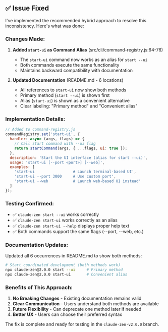 ## ✅ Issue Fixed

I've implemented the recommended hybrid approach to resolve this inconsistency. Here's what was done:

### Changes Made:

1. **Added `start-ui` as Command Alias** (src/cli/command-registry.js:64-76)
   - The `start-ui` command now works as an alias for `start --ui`
   - Both commands execute the same functionality
   - Maintains backward compatibility with documentation

2. **Updated Documentation** (README.md - 6 locations)
   - All references to `start-ui` now show both methods
   - Primary method (`start --ui`) is shown first
   - Alias (`start-ui`) is shown as a convenient alternative
   - Clear labeling: "Primary method" and "Convenient alias"

### Implementation Details:

```javascript
// Added to command-registry.js
commandRegistry.set('start-ui', {
  handler: async (args, flags) => {
    // Call start command with --ui flag
    return startCommand(args, { ...flags, ui: true });
  },
  description: 'Start the UI interface (alias for start --ui)',
  usage: 'start-ui [--port <port>] [--web]',
  examples: [
    'start-ui                 # Launch terminal-based UI',
    'start-ui --port 3000     # Use custom port',
    'start-ui --web           # Launch web-based UI instead'
  ]
});
```

### Testing Confirmed:
- ✅ `claude-zen start --ui` works correctly
- ✅ `claude-zen start-ui` works correctly as an alias
- ✅ `claude-zen start-ui --help` displays proper help text
- ✅ Both commands support the same flags (--port, --web, etc.)

### Documentation Updates:
Updated all 6 occurrences in README.md to show both methods:
```bash
# Start coordinated development (both methods work)
npx claude-zen@2.0.0 start --ui     # Primary method
npx claude-zen@2.0.0 start-ui       # Convenient alias
```

### Benefits of This Approach:
1. **No Breaking Changes** - Existing documentation remains valid
2. **Clear Communication** - Users understand both methods are available
3. **Future Flexibility** - Can deprecate one method later if needed
4. **Better UX** - Users can choose their preferred syntax

The fix is complete and ready for testing in the `claude-zen-v2.0.0` branch.